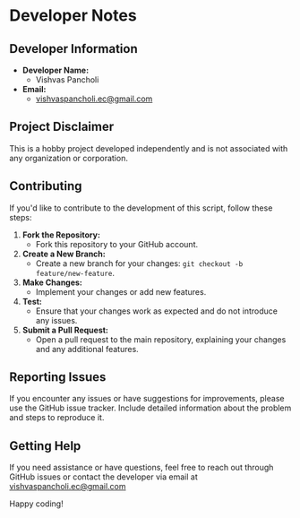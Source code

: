 # Developer Notes

## Developer Information
- **Developer Name:**
  - Vishvas Pancholi
- **Email:**
  - vishvaspancholi.ec@gmail.com

## Project Disclaimer
This is a hobby project developed independently and is not associated with any organization or corporation. 

## Contributing
If you'd like to contribute to the development of this script, follow these steps:
1. **Fork the Repository:**
   - Fork this repository to your GitHub account.
2. **Create a New Branch:**
   - Create a new branch for your changes: `git checkout -b feature/new-feature`.
3. **Make Changes:**
   - Implement your changes or add new features.
4. **Test:**
   - Ensure that your changes work as expected and do not introduce any issues.
5. **Submit a Pull Request:**
   - Open a pull request to the main repository, explaining your changes and any additional features.

## Reporting Issues
If you encounter any issues or have suggestions for improvements, please use the GitHub issue tracker. Include detailed information about the problem and steps to reproduce it.

## Getting Help
If you need assistance or have questions, feel free to reach out through GitHub issues or contact the developer via email at vishvaspancholi.ec@gmail.com

Happy coding!

